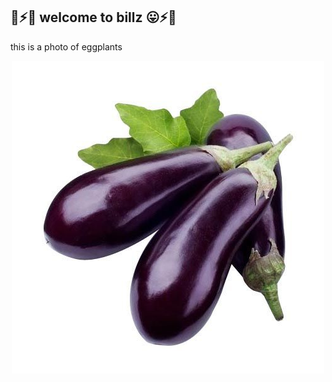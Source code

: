 ## 🌈⚡😛 welcome to billz 😛⚡🌈

this is a photo of eggplants

<div align="center"><img src="fresh-brinjal-500x500.jpg" width="500" height="500" alt="this is an eggplant" /></div>
